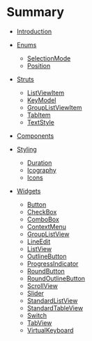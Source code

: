 <!--
SPDX-FileCopyrightText: 2022 Florian Blasius <co_sl@tutanota.com>
SPDX-License-Identifier: MIT
-->

# Summary

- [Introduction](./introduction.md)

- [Enums](enums/enums.md)
    - [SelectionMode](enums/selection-mode.md)
    - [Position](enums/position.md)

- [Struts](structs/structs.md)
    - [ListViewItem](structs/list-view-item.md)
    - [KeyModel](structs/key-model.md)
    - [GroupListViewItem](structs/group-list-view-item.md)
    - [TabItem](structs/tab-item.md)
    - [TextStyle](structs/text-style.md)

- [Components](components/components.md)

- [Styling](styling/styling.md)
    - [Duration](styling/duration.md)
    - [Icography](styling/icography.md)
    - [Icons](styling/icons.md)

- [Widgets](widgets/widgets.md)
    - [Button](widgets/button.md)
    - [CheckBox](widgets/checkbox.md)
    - [ComboBox](widgets/combobox.md)
    - [ContextMenu](widgets/context-menu.md)
    - [GroupListView](widgets/group-list-view.md)
    - [LineEdit](widgets/line-edit.md)
    - [ListView](widgets/list-view.md)
    - [OutlineButton](widgets/outline-button.md)
    - [ProgressIndicator](widgets/progress-indicator.md)
    - [RoundButton](widgets/round-button.md)
    - [RoundOutlineButton](widgets/round-outline-button.md)
    - [ScrollView](widgets/scroll-view.md)
    - [Slider](widgets/slider.md)
    - [StandardListView](widgets/standard-list-view.md)
    - [StandardTableView](widgets/standard-table-view.md)
    - [Switch](widgets/switch.md)
    - [TabView](widgets/tab-view.md)
    - [VirtualKeyboard](widgets/virtual-keyboard.md)

